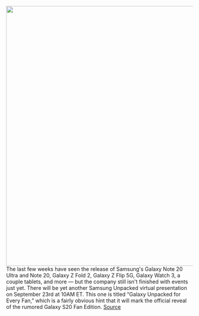 <img src='https://cdn.vox-cdn.com/thumbor/_Xs8Umqb44nUA7DeioT4BfLXoYE=/0x0:884x498/1200x800/filters:focal(372x179:512x319)/cdn.vox-cdn.com/uploads/chorus_image/image/67400573/image0021.0.jpg' width='700px' /><br/>
The last few weeks have seen the release of Samsung's Galaxy Note 20 Ultra and Note 20, Galaxy Z Fold 2, Galaxy Z Flip 5G, Galaxy Watch 3, a couple tablets, and more — but the company still isn't finished with events just yet. There will be yet another Samsung Unpacked virtual presentation on September 23rd at 10AM ET. This one is titled “Galaxy Unpacked for Every Fan,” which is a fairly obvious hint that it will mark the official reveal of the rumored Galaxy S20 Fan Edition.
<a href='https://www.theverge.com/2020/9/13/21435458/samsung-unpacked-september-23-event-announced-s20-fan-edition'> Source <a/>